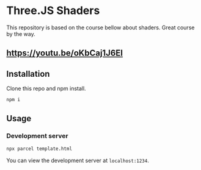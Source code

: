 # Three.JS Shaders

This repository is based on the course bellow about shaders. Great course by the way.

## https://youtu.be/oKbCaj1J6EI

## Installation

Clone this repo and npm install.

```bash
npm i
```

## Usage

### Development server

```bash
npx parcel template.html
```

You can view the development server at `localhost:1234`.

